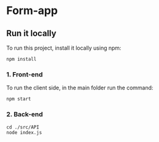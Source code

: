 # Form-app

## Run it locally

To run this project, install it locally using npm:

```
npm install
```

### 1. Front-end

To run the client side, in the main folder run the command:
```
npm start
```

### 2. Back-end

```
cd ./src/API
node index.js
```
